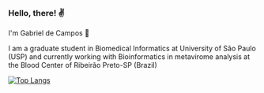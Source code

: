 ### Hello, there! ✌️ 

I'm Gabriel de Campos 🎃 

I am a graduate student in Biomedical Informatics at University of São Paulo (USP) and currently working with Bioinformatics in metavirome analysis at the Blood Center of Ribeirão Preto-SP (Brazil)

[![Top Langs](https://github-readme-stats.vercel.app/api/top-langs/?username=gmcampos27&layout=compact)](https://github.com/anuraghazra/github-readme-stats)
